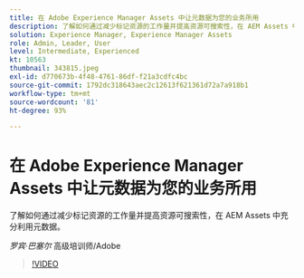 ```yaml
---
title: 在 Adobe Experience Manager Assets 中让元数据为您的业务所用
description: 了解如何通过减少标记资源的工作量并提高资源可搜索性，在 AEM Assets 中充分利用元数据。
solution: Experience Manager, Experience Manager Assets
role: Admin, Leader, User
level: Intermediate, Experienced
kt: 10563
thumbnail: 343815.jpeg
exl-id: d770673b-4f48-4761-86df-f21a3cdfc4bc
source-git-commit: 1792dc318643aec2c12613f621361d72a7a918b1
workflow-type: tm+mt
source-wordcount: '81'
ht-degree: 93%

---
```


# 在 Adobe Experience Manager Assets 中让元数据为您的业务所用

了解如何通过减少标记资源的工作量并提高资源可搜索性，在 AEM Assets 中充分利用元数据。

*罗宾·巴塞尔* 高级培训师/Adobe

>[!VIDEO](https://video.tv.adobe.com/v/343815/?quality=12&learn=on)
